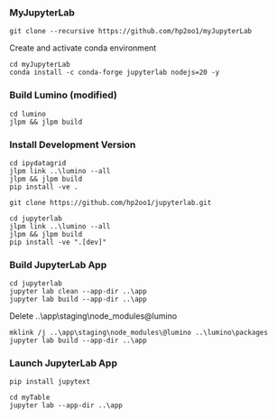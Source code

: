 ### MyJupyterLab
```
git clone --recursive https://github.com/hp2oo1/myJupyterLab
```

Create and activate conda environment

```
cd myJupyterLab
conda install -c conda-forge jupyterlab nodejs=20 -y
```

### Build Lumino (modified)
```
cd lumino
jlpm && jlpm build
```

### Install Development Version
```
cd ipydatagrid
jlpm link ..\lumino --all
jlpm && jlpm build
pip install -ve .
```

```
git clone https://github.com/hp2oo1/jupyterlab.git
```

```
cd jupyterlab
jlpm link ..\lumino --all
jlpm && jlpm build
pip install -ve ".[dev]"
```

### Build JupyterLab App
```
cd jupyterlab
jupyter lab clean --app-dir ..\app
jupyter lab build --app-dir ..\app
```

Delete ..\app\staging\node_modules\@lumino
```
mklink /j ..\app\staging\node_modules\@lumino ..\lumino\packages
jupyter lab build --app-dir ..\app
```

### Launch JupyterLab App
```
pip install jupytext
```

```
cd myTable
jupyter lab --app-dir ..\app
```
